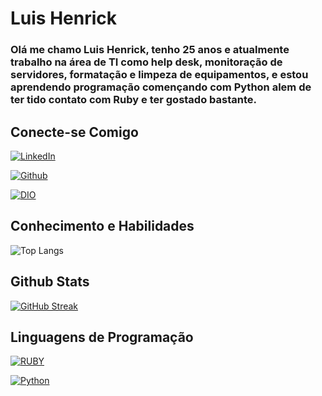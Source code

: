 # Luis Henrick 

### Olá me chamo Luis Henrick, tenho 25 anos e atualmente trabalho na área de TI como help desk, monitoração de servidores, formatação e limpeza de equipamentos, e estou aprendendo programação començando com Python alem de ter tido contato com Ruby e ter gostado bastante.    

## Conecte-se Comigo

 [![LinkedIn](https://img.shields.io/badge/LinkedIn-000?style=for-the-badge&logo=linkedin&logoColor=191970)](https://www.linkedin.com/in/luis-henrick-b65b19242/) 
 
  [![Github](https://img.shields.io/badge/Github-000?style=for-the-badge&logo=github&logoColor=FFF)](https://github.com/Estimero)
 
[![DIO](https://github.com/Estimero/dio-lab-open-source/blob/main/docs/favicon.ico)](https://www.dio.me/users/luishenrick77)

## Conhecimento e Habilidades

![Top Langs](https://github-readme-stats-git-masterrstaa-rickstaa.vercel.app/api/top-langs/?username=Estimero&bg_color=000&border_color=30A3DC&title_color=E94D5F&text_color=FFF)

## Github Stats
[![GitHub Streak](https://streak-stats.demolab.com?user=Estimero&theme=dracula&hide_border=true&locale=pt_BR&date_format=j%20M%5B%20Y%5D)](https://git.io/streak-stats)

## Linguagens de Programação
[![RUBY](https://img.shields.io/badge/Ruby-FF0000?style=for-the-badge&logo=ruby)](https://www.ruby-lang.org/pt/)                         

[![Python](https://img.shields.io/badge/Python-FFFF00?style=for-the-badge&logo=python)]()
